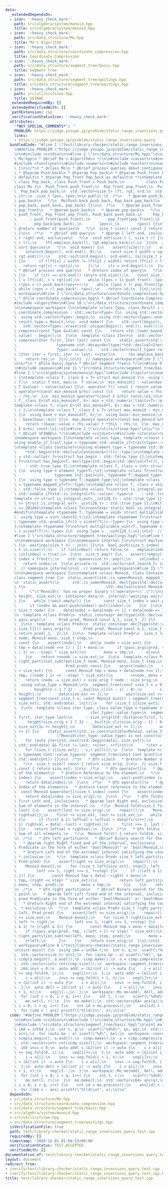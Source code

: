 ```yaml
---
data:
  _extendedDependsOn:
  - icon: ':heavy_check_mark:'
    path: src/algebra/system/monoid.hpp
    title: src/algebra/system/monoid.hpp
  - icon: ':heavy_check_mark:'
    path: src/data_structure/Mo.hpp
    title: Mo's Algorithm
  - icon: ':heavy_check_mark:'
    path: src/data_structure/coordinate_compression.hpp
    title: Coordinate Compression
  - icon: ':heavy_check_mark:'
    path: src/data_structure/segment_tree/basic.hpp
    title: Segment Tree
  - icon: ':heavy_check_mark:'
    path: src/data_structure/segment_tree/waitings.hpp
    title: src/data_structure/segment_tree/waitings.hpp
  - icon: ':heavy_check_mark:'
    path: src/utils/sfinae.hpp
    title: SFINAE
  _extendedRequiredBy: []
  _extendedVerifiedWith: []
  _pathExtension: cpp
  _verificationStatusIcon: ':heavy_check_mark:'
  attributes:
    '*NOT_SPECIAL_COMMENTS*': ''
    PROBLEM: https://judge.yosupo.jp/problem/static_range_inversions_query
    links:
    - https://judge.yosupo.jp/problem/static_range_inversions_query
  bundledCode: "#line 1 \"test/library-checker/static_range_inversions_query.test.cpp\"\
    \n#define PROBLEM \"https://judge.yosupo.jp/problem/static_range_inversions_query\"\
    \n\n#include <cstdio>\n\n#line 2 \"src/data_structure/Mo.hpp\"\n\n/*\n * @file\
    \ Mo.hpp\n * @brief Mo's Algorithm\n */\n\n#include <cassert>\n#include <cmath>\n\
    #include <functional>\n#include <numeric>\n#include <vector>\n\nnamespace workspace\
    \ {\n\n/*\n * @class Mo\n * @brief process queries about contiguous subarray\n\
    \ * @tparam Push_back\n * @tparam Pop_back\n * @tparam Push_front Push_back as\
    \ default\n * @tparam Pop_front Pop_back as default\n */\ntemplate <class Push_back,\
    \ class Pop_back, class Push_front = Push_back,\n          class Pop_front = Pop_back>\n\
    class Mo {\n  Push_front push_front;\n  Pop_front pop_front;\n  Push_back push_back;\n\
    \  Pop_back pop_back;\n  std::vector<size_t> lft, rgt, ord;\n  std::vector<size_t>::iterator\
    \ itr;\n  size_t lpos, rpos;\n\n public:\n  /*\n   * @param push_back\n   * @param\
    \ pop_back\n   */\n  Mo(Push_back push_back, Pop_back pop_back)\n      : Mo(push_back,\
    \ pop_back, push_back, pop_back) {}\n\n  /*\n   * @param push_front\n   * @param\
    \ pop_front\n   * @param push_back\n   * @param pop_back\n   */\n  Mo(Push_front\
    \ push_front, Pop_front pop_front, Push_back push_back,\n     Pop_back pop_back)\n\
    \      : push_front(push_front),\n        pop_front(pop_front),\n        push_back(push_back),\n\
    \        pop_back(pop_back),\n        lpos(),\n        rpos() {}\n\n  /*\n   *\
    \ @return number of queries\n   */\n  size_t size() const { return lft.size();\
    \ }\n\n  /*\n   * @brief add query\n   * @param l left end, inclusive\n   * @param\
    \ r right end, exclusive\n   */\n  void set(size_t l, size_t r) {\n    assert(!(r\
    \ < l));\n    lft.emplace_back(l), rgt.emplace_back(r);\n  }\n\n  /*\n   * @brief\
    \ sort queries\n   */\n  void make() {\n    assert(size());\n    ord.resize(size());\n\
    \    iota(ord.begin(), ord.end(), 0);\n    const size_t width = sqrt(*max_element(rgt.begin(),\
    \ rgt.end()));\n    std::sort(ord.begin(), ord.end(), [&](size_t x, size_t y)\
    \ {\n      if (lft[x] / width != lft[y] / width) return lft[x] < lft[y];\n   \
    \   return rgt[x] < rgt[y];\n    });\n    itr = ord.begin();\n  }\n\n  /*\n  \
    \ * @brief process one query\n   * @return index of query\n   */\n  size_t process()\
    \ {\n    if (itr == ord.end()) return ord.size();\n    const size_t id = *itr++,\
    \ l = lft[id], r = rgt[id];\n    while (lpos > l) push_front(--lpos);\n    while\
    \ (rpos < r) push_back(rpos++);\n    while (lpos < l) pop_front(lpos++);\n   \
    \ while (rpos > r) pop_back(--rpos);\n    return id;\n  }\n};\n\n}  // namespace\
    \ workspace\n#line 2 \"src/data_structure/coordinate_compression.hpp\"\n\n/*\n\
    \ * @file coordinate_compression.hpp\n * @brief Coordinate Compression\n */\n\n\
    #include <algorithm>\n#line 10 \"src/data_structure/coordinate_compression.hpp\"\
    \n\nnamespace workspace {\n\ntemplate <class Type, class Result = size_t>\nstruct\
    \ coordinate_compression : std::vector<Type> {\n  using std::vector<Type>::vector;\n\
    \  using std::vector<Type>::begin;\n  using std::vector<Type>::end;\n\n  using\
    \ result_type = Result;\n\n  void make() {\n    std::sort(begin(), end());\n \
    \   std::vector<Type>::erase(std::unique(begin(), end()), end());\n  }\n\n  result_type\
    \ compress(const Type &value) const {\n    return std::lower_bound(begin(), end(),\
    \ value) - begin();\n  }\n\n  template <class Iter>\n  std::vector<result_type>\
    \ compress(Iter first, Iter last) const {\n    static_assert(std::is_convertible<\n\
    \                  typename std::decay<decltype(*std::declval<Iter>())>::type,\n\
    \                  Type>::value);\n    std::vector<result_type> res;\n    for\
    \ (Iter iter = first; iter != last; ++iter)\n      res.emplace_back(compress(*iter));\n\
    \    return res;\n  }\n};\n\n}  // namespace workspace\n#line 2 \"src/data_structure/segment_tree/basic.hpp\"\
    \n\n/*\n * @file basic.hpp\n * @brief Segment Tree\n */\n\n#line 9 \"src/data_structure/segment_tree/basic.hpp\"\
    \n#include <queue>\n#line 11 \"src/data_structure/segment_tree/basic.hpp\"\n\n\
    #line 2 \"src/algebra/system/monoid.hpp\"\n#include <limits>\n\nnamespace workspace\
    \ {\ntemplate <class T, class E = T> struct min_monoid {\n  using value_type =\
    \ T;\n  static T min, max;\n  T value;\n  min_monoid() : value(max) {}\n  min_monoid(const\
    \ T &value) : value(value) {}\n  operator T() const { return value; }\n  min_monoid\
    \ operator+(const min_monoid &rhs) const {\n    return value < rhs.value ? *this\
    \ : rhs;\n  }\n  min_monoid operator*(const E &rhs) const;\n};\n\ntemplate <class\
    \ T, class E>\nT min_monoid<T, E>::min = std::numeric_limits<T>::min() / 2;\n\
    template <class T, class E>\nT min_monoid<T, E>::max = std::numeric_limits<T>::max()\
    \ / 2;\n\ntemplate <class T, class E = T> struct max_monoid : min_monoid<T, E>\
    \ {\n  using base = min_monoid<T, E>;\n  using base::min_monoid;\n  max_monoid()\
    \ : base(base::min) {}\n  max_monoid operator+(const max_monoid &rhs) const {\n\
    \    return !(base::value < rhs.value) ? *this : rhs;\n  }\n  max_monoid operator*(const\
    \ E &rhs) const;\n};\n}\n#line 2 \"src/utils/sfinae.hpp\"\n\n/*\n * @file sfinae.hpp\n\
    \ * @brief SFINAE\n */\n\n#include <cstdint>\n#include <iterator>\n#include <type_traits>\n\
    \nnamespace workspace {\n\ntemplate <class type, template <class> class trait>\n\
    using enable_if_trait_type = typename std::enable_if<trait<type>::value>::type;\n\
    \ntemplate <class Container>\nusing element_type = typename std::decay<decltype(\n\
    \    *std::begin(std::declval<Container&>()))>::type;\n\ntemplate <class T, class\
    \ = std::nullptr_t>\nstruct has_begin : std::false_type {};\n\ntemplate <class\
    \ T>\nstruct has_begin<T, decltype(std::begin(std::declval<T>()), nullptr)>\n\
    \    : std::true_type {};\n\ntemplate <class T, class = int> struct mapped_of\
    \ {\n  using type = element_type<T>;\n};\ntemplate <class T>\nstruct mapped_of<T,\n\
    \                 typename std::pair<int, typename T::mapped_type>::first_type>\
    \ {\n  using type = typename T::mapped_type;\n};\ntemplate <class T> using mapped_type\
    \ = typename mapped_of<T>::type;\n\ntemplate <class T, class = void> struct is_integral_ext\
    \ : std::false_type {};\ntemplate <class T>\nstruct is_integral_ext<\n    T, typename\
    \ std::enable_if<std::is_integral<T>::value>::type>\n    : std::true_type {};\n\
    template <> struct is_integral_ext<__int128_t> : std::true_type {};\ntemplate\
    \ <> struct is_integral_ext<__uint128_t> : std::true_type {};\n#if __cplusplus\
    \ >= 201402\ntemplate <class T>\nconstexpr static bool is_integral_ext_v = is_integral_ext<T>::value;\n\
    #endif\n\ntemplate <typename T, typename = void> struct multiplicable_uint {\n\
    \  using type = uint_least32_t;\n};\ntemplate <typename T>\nstruct multiplicable_uint<T,\
    \ typename std::enable_if<(2 < sizeof(T))>::type> {\n  using type = uint_least64_t;\n\
    };\ntemplate <typename T>\nstruct multiplicable_uint<T, typename std::enable_if<(4\
    \ < sizeof(T))>::type> {\n  using type = __uint128_t;\n};\n\n}  // namespace workspace\n\
    #line 2 \"src/data_structure/segment_tree/waitings.hpp\"\n\n#line 5 \"src/data_structure/segment_tree/waitings.hpp\"\
    \n\nnamespace workspace {\n\nnamespace internal {\n\nstruct waitings : std::queue<size_t>\
    \ {\n  waitings(size_t n) : in(n) {}\n\n  bool push(size_t index) {\n    assert(index\
    \ < in.size());\n    if (in[index]) return false;\n    emplace(index);\n    return\
    \ (in[index] = true);\n  }\n\n  size_t pop() {\n    assert(!empty());\n    auto\
    \ index = front();\n    std::queue<size_t>::pop();\n    in[index] = false;\n \
    \   return index;\n  }\n\n private:\n  std::vector<int_least8_t> in;\n};\n\n}\
    \  // namespace internal\n\n}  // namespace workspace\n#line 15 \"src/data_structure/segment_tree/basic.hpp\"\
    \n\nnamespace workspace {\n\ntemplate <class Monoid, class Container = std::vector<Monoid>>\n\
    class segment_tree {\n  static_assert(std::is_same<Monoid, mapped_type<Container>>::value);\n\
    \n  static_assert(\n      std::is_same<Monoid, decltype(std::declval<const Monoid>()\
    \ +\n                                    std::declval<const Monoid>())>::value,\n\
    \      \"\\'Monoid\\' has no proper binary \\'operator+\\'.\");\n\n  size_t size_orig,\
    \ height, size_ext;\n  Container data;\n  internal::waitings wait;\n\n  void repair()\
    \ {\n    while (!wait.empty()) {\n      const size_t index = wait.pop() >> 1;\n\
    \      if (index && wait.push(index)) pull(index);\n    }\n  }\n\n  void pull(const\
    \ size_t node) {\n    data[node] = data[node << 1] + data[node << 1 | 1];\n  }\n\
    \n  template <class Pred>\n  static constexpr decltype(std::declval<Pred>()(Monoid{}))\
    \ pass_args(\n      Pred pred, Monoid const &_1, size_t _2) {\n    return pred(_1);\n\
    \  }\n\n  template <class Pred>\n  static constexpr decltype(std::declval<Pred>()(Monoid{},\
    \ size_t{})) pass_args(\n      Pred pred, Monoid const &_1, size_t _2) {\n   \
    \ return pred(_1, _2);\n  }\n\n  template <class Pred>\n  size_t left_partition_subtree(size_t\
    \ node, Monoid mono, size_t step,\n                                Pred pred)\
    \ const {\n    assert(node);\n    while (node < size_ext) {\n      const Monoid\
    \ tmp = data[(node <<= 1) | 1] + mono;\n      if (pass_args(pred, tmp, ((node\
    \ | 1) << --step) ^ size_ext))\n        mono = tmp;\n      else\n        ++node;\n\
    \    }\n    return ++node -= size_ext;\n  }\n\n  template <class Pred>\n  size_t\
    \ right_partition_subtree(size_t node, Monoid mono, size_t step,\n           \
    \                      Pred pred) const {\n    assert(node);\n    while (node\
    \ < size_ext) {\n      const Monoid tmp = mono + data[node <<= 1];\n      if (pass_args(pred,\
    \ tmp, ((node | 1) << --step) ^ size_ext))\n        ++node, mono = tmp;\n    }\n\
    \    return (node -= size_ext) < size_orig ? node : size_orig;\n  }\n\n public:\n\
    \  using value_type = Monoid;\n\n  segment_tree(const size_t n = 0)\n      : size_orig{n},\n\
    \        height(n > 1 ? 32 - __builtin_clz(n - 1) : 0),\n        size_ext{1u <<\
    \ height},\n        data(size_ext << 1),\n        wait(size_ext << 1) {}\n\n \
    \ segment_tree(const size_t n, const Monoid &init) : segment_tree(n) {\n    std::fill(std::next(std::begin(data),\
    \ size_ext), std::end(data), init);\n    for (size_t i{size_ext}; --i;) pull(i);\n\
    \  }\n\n  template <class iter_type, class value_type = typename std::iterator_traits<\n\
    \                                 iter_type>::value_type>\n  segment_tree(iter_type\
    \ first, iter_type last)\n      : size_orig(std::distance(first, last)),\n   \
    \     height(size_orig > 1 ? 32 - __builtin_clz(size_orig - 1) : 0),\n       \
    \ size_ext{1u << height},\n        data(size_ext << 1),\n        wait(size_ext\
    \ << 1) {\n    static_assert(std::is_constructible<Monoid, value_type>::value,\n\
    \                  \"Monoid(iter_type::value_type) is not constructible.\");\n\
    \    for (auto iter{std::next(std::begin(data), size_ext)};\n         iter !=\
    \ std::end(data) && first != last; ++iter, ++first)\n      *iter = Monoid{*first};\n\
    \    for (size_t i{size_ext}; --i;) pull(i);\n  }\n\n  template <class Cont, typename\
    \ = typename Cont::value_type>\n  segment_tree(const Cont &cont)\n      : segment_tree(std::begin(cont),\
    \ std::end(cont)) {}\n\n  /*\n   * @fn size\n   * @return Number of elements.\n\
    \   */\n  size_t size() const { return size_orig; }\n\n  // size_t capacity()\
    \ const { return size_ext; }\n\n  /*\n   * @fn operator[]\n   * @param index Index\
    \ of the element\n   * @return Reference to the element.\n   */\n  Monoid &operator[](size_t\
    \ index) {\n    assert(index < size_orig);\n    wait.push(index |= size_ext);\n\
    \    return data[index];\n  }\n\n  /*\n   * @fn operator[]\n   * @param index\
    \ Index of the element\n   * @return Const reference to the element.\n   */\n\
    \  const Monoid &operator[](size_t index) const {\n    assert(index < size_orig);\n\
    \    return data[index |= size_orig];\n  }\n\n  /*\n   * @fn fold\n   * @param\
    \ first Left end, inclusive\n   * @param last Right end, exclusive\n   * @return\
    \ Sum of elements in the interval.\n   */\n  Monoid fold(size_t first, size_t\
    \ last) {\n    assert(last <= size_orig);\n    repair();\n    Monoid leftval{},\
    \ rightval{};\n    first += size_ext, last += size_ext;\n    while (first < last)\
    \ {\n      if (first & 1) leftval = leftval + data[first++];\n      if (last &\
    \ 1) rightval = data[--last] + rightval;\n      first >>= 1, last >>= 1;\n   \
    \ }\n    return leftval + rightval;\n  }\n\n  /*\n   * @fn fold\n   * @return\
    \ Sum of all elements.\n   */\n  Monoid fold() { return fold(0, size_orig); }\n\
    \n  /*\n   * @fn left_partition\n   * @brief Binary search for the partition point.\n\
    \   * @param right Right fixed end of the interval, exclusive\n   * @param pred\
    \ Predicate in the form of either 'bool(Monoid)' or 'bool(Monoid,\n   * size_t)'\n\
    \   * @return Left end of the extremal interval satisfying the condition,\n  \
    \ * inclusive.\n   */\n  template <class Pred> size_t left_partition(size_t right,\
    \ Pred pred) {\n    assert(right <= size_orig);\n    repair();\n    right += size_ext;\n\
    \    Monoid mono{};\n    for (size_t left{size_ext}, step{}; left != right;\n\
    \         left >>= 1, right >>= 1, ++step) {\n      if ((left & 1) != (right &\
    \ 1)) {\n        const Monoid tmp = data[--right] + mono;\n        if (!pass_args(pred,\
    \ tmp, (right << step) ^ size_ext))\n          return left_partition_subtree(right,\
    \ mono, step, pred);\n        mono = tmp;\n      }\n    }\n    return 0;\n  }\n\
    \n  /*\n   * @fn right_partition\n   * @brief Binary search for the partition\
    \ point.\n   * @param left Left fixed end of the interval, inclusive\n   * @param\
    \ pred Predicate in the form of either 'bool(Monoid)' or 'bool(Monoid,\n   * size_t)'\n\
    \   * @return Right end of the extremal interval satisfying the condition,\n \
    \  * exclusive.\n   */\n  template <class Pred> size_t right_partition(size_t\
    \ left, Pred pred) {\n    assert(left <= size_orig);\n    repair();\n    left\
    \ += size_ext;\n    Monoid mono{};\n    for (size_t right{size_ext << 1}, step{};\
    \ left != right;\n         left >>= 1, right >>= 1, ++step) {\n      if ((left\
    \ & 1) != (right & 1)) {\n        const Monoid tmp = mono + data[left];\n    \
    \    if (!pass_args(pred, tmp, ((left + 1) << step) ^ size_ext))\n          return\
    \ right_partition_subtree(left, mono, step, pred);\n        mono = tmp;\n    \
    \    ++left;\n      }\n    }\n    return size_orig;\n  }\n};\n\n}  // namespace\
    \ workspace\n#line 8 \"test/library-checker/static_range_inversions_query.test.cpp\"\
    \n\nint main() {\n  using i64 = int64_t;\n  int n, q;\n  scanf(\"%d%d\", &n, &q);\n\
    \  std::vector<size_t> a(n);\n  for (auto &e : a) scanf(\"%d\", &e);\n  workspace::coordinate_compression<int>\
    \ ccmp(a.begin(), a.end());\n  ccmp.make();\n  a = ccmp.compress(a.begin(), a.end());\n\
    \  std::vector<int> cnt(ccmp.size());\n  workspace::segment_tree<int> seg(n);\n\
    \  i64 invs = 0;\n  auto addl = [&](int i) -> auto {\n    i = a[i];\n    invs\
    \ += seg.fold(0, i);\n    seg[i]++;\n  };\n  auto addr = [&](int i) -> auto {\n\
    \    i = a[i];\n    invs += seg.fold(i + 1, n);\n    seg[i]++;\n  };\n  auto dell\
    \ = [&](int i) -> auto {\n    i = a[i];\n    invs -= seg.fold(0, i);\n    seg[i]--;\n\
    \  };\n  auto delr = [&](int i) -> auto {\n    i = a[i];\n    invs -= seg.fold(i\
    \ + 1, n);\n    seg[i]--;\n  };\n  workspace::Mo mo(addl, dell, addr, delr);\n\
    \  for (int i = 0; i < q; i++) {\n    int l, r;\n    scanf(\"%d%d\", &l, &r);\n\
    \    mo.set(l, r);\n  }\n  mo.make();\n  std::vector<i64> ans(q);\n  for (int\
    \ i = 0; i < q; i++) {\n    int id = mo.process();\n    ans[id] = invs;\n  }\n\
    \  for (i64 x : ans) printf(\"%lld\\n\", x);\n}\n"
  code: "#define PROBLEM \"https://judge.yosupo.jp/problem/static_range_inversions_query\"\
    \n\n#include <cstdio>\n\n#include \"src/data_structure/Mo.hpp\"\n#include \"src/data_structure/coordinate_compression.hpp\"\
    \n#include \"src/data_structure/segment_tree/basic.hpp\"\n\nint main() {\n  using\
    \ i64 = int64_t;\n  int n, q;\n  scanf(\"%d%d\", &n, &q);\n  std::vector<size_t>\
    \ a(n);\n  for (auto &e : a) scanf(\"%d\", &e);\n  workspace::coordinate_compression<int>\
    \ ccmp(a.begin(), a.end());\n  ccmp.make();\n  a = ccmp.compress(a.begin(), a.end());\n\
    \  std::vector<int> cnt(ccmp.size());\n  workspace::segment_tree<int> seg(n);\n\
    \  i64 invs = 0;\n  auto addl = [&](int i) -> auto {\n    i = a[i];\n    invs\
    \ += seg.fold(0, i);\n    seg[i]++;\n  };\n  auto addr = [&](int i) -> auto {\n\
    \    i = a[i];\n    invs += seg.fold(i + 1, n);\n    seg[i]++;\n  };\n  auto dell\
    \ = [&](int i) -> auto {\n    i = a[i];\n    invs -= seg.fold(0, i);\n    seg[i]--;\n\
    \  };\n  auto delr = [&](int i) -> auto {\n    i = a[i];\n    invs -= seg.fold(i\
    \ + 1, n);\n    seg[i]--;\n  };\n  workspace::Mo mo(addl, dell, addr, delr);\n\
    \  for (int i = 0; i < q; i++) {\n    int l, r;\n    scanf(\"%d%d\", &l, &r);\n\
    \    mo.set(l, r);\n  }\n  mo.make();\n  std::vector<i64> ans(q);\n  for (int\
    \ i = 0; i < q; i++) {\n    int id = mo.process();\n    ans[id] = invs;\n  }\n\
    \  for (i64 x : ans) printf(\"%lld\\n\", x);\n}\n"
  dependsOn:
  - src/data_structure/Mo.hpp
  - src/data_structure/coordinate_compression.hpp
  - src/data_structure/segment_tree/basic.hpp
  - src/algebra/system/monoid.hpp
  - src/utils/sfinae.hpp
  - src/data_structure/segment_tree/waitings.hpp
  isVerificationFile: true
  path: test/library-checker/static_range_inversions_query.test.cpp
  requiredBy: []
  timestamp: '2020-12-01 01:06:15+09:00'
  verificationStatus: TEST_ACCEPTED
  verifiedWith: []
documentation_of: test/library-checker/static_range_inversions_query.test.cpp
layout: document
redirect_from:
- /verify/test/library-checker/static_range_inversions_query.test.cpp
- /verify/test/library-checker/static_range_inversions_query.test.cpp.html
title: test/library-checker/static_range_inversions_query.test.cpp
---
```

